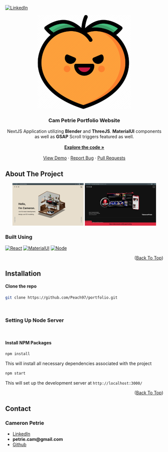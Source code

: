 <div id="top"></div>

[![LinkedIn][linkedin-shield]][linkedin-url]
<br />

<div align="center">
    <img src="public/favicon.png" height="300" width="300"/>

  </div>
<h3 align="center">Cam Petrie Portfolio Website</h3>
<p align="center">NextJS Application utilizing <b>Blender</b> and <b>ThreeJS</b>. <b>MaterialUI</b> components as well as <b>GSAP</b> Scroll triggers featured as well. 
<br />
<br />
    <a href="https://github.com/Peach97/portfolioportfolio"><strong>Explore the code »</strong></a>
    <br />
    <br />
    <a href="https://github.com/Peach97/portfolio">View Demo</a>
    ·
    <a href="https://github.com/Peach97/portfolio/issues">Report Bug</a>
    ·
    <a href="https://github.com/Peach97/portfolio/pulls">Pull Requests</a>
      </p>
</div>

## About The Project

<div align="center">
<img  width="45%" alt="Screen Shot 2022-07-23 at 12 25 03 AM" src="public/images/portfolio-homepage.png">
<img  width="45%" alt="Screen Shot 2022-07-23 at 12 27 16 AM" src="public/images/portfolio-works.png">
</div>

### Built Using

[![React][react.js]][react-url]
[![MaterialUI][materialui.com]][materialui-url]
[![Node][node.js]][node-url]

<p align="right">(<a href="#top">Back To Top</a>)</p>

## Installation

#### Clone the repo

```sh
git clone https://github.com/Peach97/portfolio.git
```

  <br />
   
  ### Setting Up Node Server
  
  <br />
  
  #### Install NPM Packages
  
  ```sh
  npm install
  ````
  
  This will install all necessary dependencies associated with the project
  
  ```sh
  npm start
  ```
  
  This will set up the development server at `http://localhost:3000/`
  
  <p align="right">(<a href="#top">Back To Top</a>)</p>

## Contact

### Cameron Petrie

  <ul>
  <li> <a href="https://www.linkedin.com/in/cameron-petrie-4b00aa148/">LinkedIn</a></li>
  <li><b>petrie.cam@gmail.com</b></li>
  <li><a href="https://github.com/Peach97/">Github</a></li>
  </ul>

[linkedin-shield]: https://img.shields.io/badge/-LinkedIn-black.svg?style=for-the-badge&logo=linkedin&colorB=555
[linkedin-url]: linkedin.com/in/cameron-petrie-4b00aa148
[product-screenshot]: <img width="1440" alt="Screen Shot 2022-07-23 at 12 25 03 AM" src="https://user-images.githubusercontent.com/90569344/180590475-21e04f38-7432-4656-a55a-b641837ae3e5.png">
[react.js]: https://img.shields.io/badge/React-20232A?style=for-the-badge&logo=react&logoColor=61DAFB
[react-url]: https://reactjs.org/
[materialui.com]: https://img.shields.io/badge/MaterialUI-003060?style=for-the-badge&logo=MUI&logoColor=007FFF
[materialui-url]: https://mui.com/
[node.js]: https://img.shields.io/badge/Node.js-339933?style=for-the-badge&logo=Node.js&logoColor=FFFFFF
[node-url]: https://nodejs.org/en/
